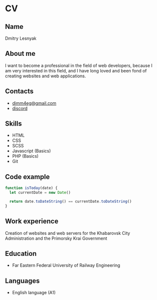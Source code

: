 # CV

## Name

Dmitry Lesnyak

## About me

I want to become a professional in the field of web developers, because I am very interested in this field, and I have long loved and been fond of creating websites and web applications.

## Contacts

- [dimm4eg@gmail.com](mailto:dimm4eg@gmail.com)<br />
- [discord](https://discordapp.com/users/288319805373677568)

## Skills

- HTML
- CSS
- SCSS
- Javascript (Basics)
- PHP (Basics)
- Git

## Code example

```javascript
function isToday(date) {
  let currentDate = new Date()

  return date.toDateString() == currentDate.toDateString()
}
```

## Work experience

Creation of websites and web servers for the Khabarovsk City Administration and the Primorsky Krai Government

## Education

- Far Eastern Federal University of Railway Engineering

## Languages

- English language (A1)
